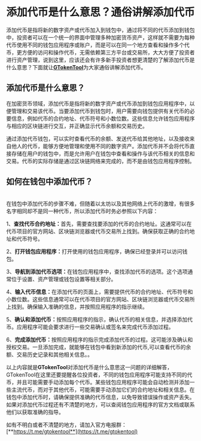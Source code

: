 # 添加代币是什么意思？通俗讲解添加代币

添加代币是指将新的数字资产或代币加入到钱包中，通过将不同的代币添加到钱包中，投资者可以在一个统一的界面中管理多种加密货币资产，这样就不需要为每种代币使用不同的钱包应用程序或账户，而是可以在同一个地方查看和操作多个代币，更方便的访问和操作代币，无需依赖第三方平台或交易所，大大方便了投资者进行资产管理，说到这里，应该还会有许多新手投资者想更清楚的了解添加代币是什么意思？下面就让[**GTokenTool**](https://www.gtokentool.com)为大家通俗讲解添加代币。

## 添加代币是什么意思？

在加密货币领域，添加代币是指将新的数字资产或代币添加到钱包应用程序中，以便管理和交易该代币。当要添加代币到钱包时，用户需要向钱包提供有关代币的必要信息，例如代币的合约地址、代币符号和小数位数。这些信息允许钱包应用程序与相应的区块链进行交互，并正确显示代币余额和交易历史。

通过添加代币钱包，可以实时查看代币的余额、发送代币给其他地址，以及接收来自他人的代币，能够方便地管理和使用不同的数字资产。添加代币并不会将代币直接存储在用户的钱包中，而是允许用户在钱包中查看和操作与该代币相关的信息和交易。代币的实际存储是通过区块链网络来完成的，而不是由钱包应用程序控制。

## 如何在钱包中添加代币？

\
在钱包中添加代币的步骤不难，但随着以太坊以及其他网络上代币的激增，有很多名字相同却不是同一种代币，所以添加代币时务必参照以下内容：

1、**查找代币合约地址：**&#x9996;先，需要查找要添加的代币的合约地址。这通常可以在代币项目的官方网站、区块链浏览器或代币交易所上找到。确保获取正确的合约地址和代币符号。

2、**打开钱包应用程序：**&#x6253;开使用的钱包应用程序，确保已经登录并可以访问钱包。

3、**导航到添加代币选项：**&#x5728;钱包应用程序中，查找添加代币的选项。这个选项通常位于设置、资产管理或钱包设置等相关部分。

4、**输入代币信息：**&#x5728;添加代币的页面上，需要提供代币的合约地址、代币符号和小数位数。这些信息通常可以在代币项目的官方网站、区块链浏览器或代币交易所上找到。确保输入准确的信息，并按照应用程序的指示继续。

5、**确认和添加代币：**&#x6309;照应用程序的指示，确认代币的相关信息，并选择添加代币。应用程序可能会要求进行一些交易确认或签名来完成代币添加过程。

6、**完成添加代币：**&#x6309;照应用程序的指示完成添加代币的过程。这可能涉及确认和授权交易。一旦添加完成，就能够在钱包中看到新添加的代币,可以查看代币的余额、交易历史记录和其他相关信息。。

以上内容就是**GTokenTool**对添加代币是什么意思这一问题的详细解答，GTokenTool在这里还要提醒各位投资者，不同的钱包应用程序可能支持不同的代币，并且可能需要手动添加每个代币。某些钱包应用程序可能会自动检测并添加一些主流代币，而对于其他代币，可能需要手动添加它们的合约地址和相关信息。在钱包中添加代币时，请确保提供准确的代币信息，以免导致错误操作或资产丢失。如果对添加代币过程还有不清楚的地方，可以查阅钱包应用程序的官方文档或联系他们以获取准确的指导。

如有不明白或者不清楚的地方，请加入官方电报群：[**https://t.me/gtokentool**](https://t.me/gtokentool)

